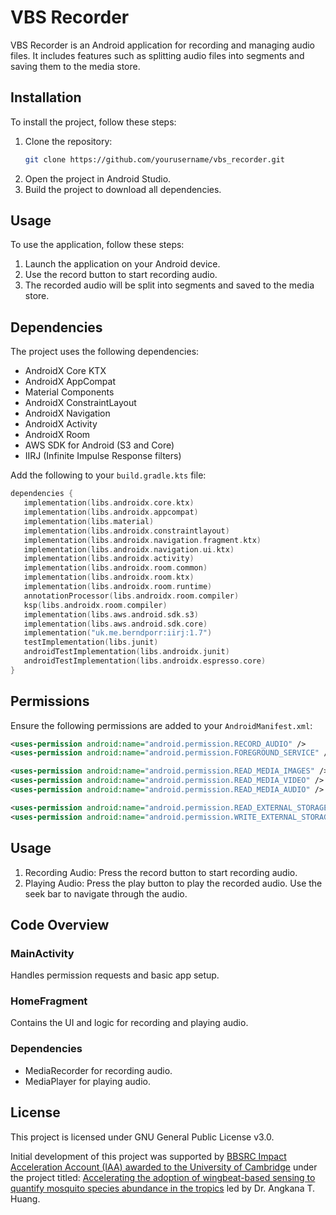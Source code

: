 # VBS Recorder

VBS Recorder is an Android application for recording and managing audio files. It includes features such as splitting audio files into segments and saving them to the media store.

## Installation

To install the project, follow these steps:

1. Clone the repository:
    ```sh
    git clone https://github.com/yourusername/vbs_recorder.git
    ```
2. Open the project in Android Studio.
3. Build the project to download all dependencies.

## Usage

To use the application, follow these steps:

1. Launch the application on your Android device.
2. Use the record button to start recording audio.
3. The recorded audio will be split into segments and saved to the media store.

## Dependencies

The project uses the following dependencies:

- AndroidX Core KTX
- AndroidX AppCompat
- Material Components
- AndroidX ConstraintLayout
- AndroidX Navigation
- AndroidX Activity
- AndroidX Room
- AWS SDK for Android (S3 and Core)
- IIRJ (Infinite Impulse Response filters)

Add the following to your `build.gradle.kts` file:

```kotlin
dependencies {
   implementation(libs.androidx.core.ktx)
   implementation(libs.androidx.appcompat)
   implementation(libs.material)
   implementation(libs.androidx.constraintlayout)
   implementation(libs.androidx.navigation.fragment.ktx)
   implementation(libs.androidx.navigation.ui.ktx)
   implementation(libs.androidx.activity)
   implementation(libs.androidx.room.common)
   implementation(libs.androidx.room.ktx)
   implementation(libs.androidx.room.runtime)
   annotationProcessor(libs.androidx.room.compiler)
   ksp(libs.androidx.room.compiler)
   implementation(libs.aws.android.sdk.s3)
   implementation(libs.aws.android.sdk.core)
   implementation("uk.me.berndporr:iirj:1.7")
   testImplementation(libs.junit)
   androidTestImplementation(libs.androidx.junit)
   androidTestImplementation(libs.androidx.espresso.core)
}
```

## Permissions

Ensure the following permissions are added to your `AndroidManifest.xml`:

```xml
<uses-permission android:name="android.permission.RECORD_AUDIO" />
<uses-permission android:name="android.permission.FOREGROUND_SERVICE" />

<uses-permission android:name="android.permission.READ_MEDIA_IMAGES" />
<uses-permission android:name="android.permission.READ_MEDIA_VIDEO" />
<uses-permission android:name="android.permission.READ_MEDIA_AUDIO" />

<uses-permission android:name="android.permission.READ_EXTERNAL_STORAGE"/>
<uses-permission android:name="android.permission.WRITE_EXTERNAL_STORAGE" android:maxSdkVersion="29" />
```

## Usage
1. Recording Audio: Press the record button to start recording audio.
2. Playing Audio: Press the play button to play the recorded audio. Use the seek bar to navigate through the audio.

## Code Overview

### MainActivity
Handles permission requests and basic app setup.  

### HomeFragment
Contains the UI and logic for recording and playing audio.  

### Dependencies
- MediaRecorder for recording audio.
- MediaPlayer for playing audio.

## License
This project is licensed under GNU General Public License v3.0.

Initial development of this project was supported by [BBSRC Impact Acceleration Account (IAA) awarded to the University of Cambridge](https://www.research-strategy.admin.cam.ac.uk/bbsrc-impact-acceleration-account-0) under the project titled: [Accelerating the adoption of wingbeat-based sensing to quantify mosquito species abundance in the tropics](https://hatio.github.io/mosquitoSensing/) led by Dr. Angkana T. Huang.
